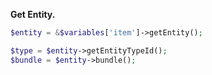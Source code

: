 **Get Entity.**
``` php
$entity = &$variables['item']->getEntity();

$type = $entity->getEntityTypeId();
$bundle = $entity->bundle();
```
